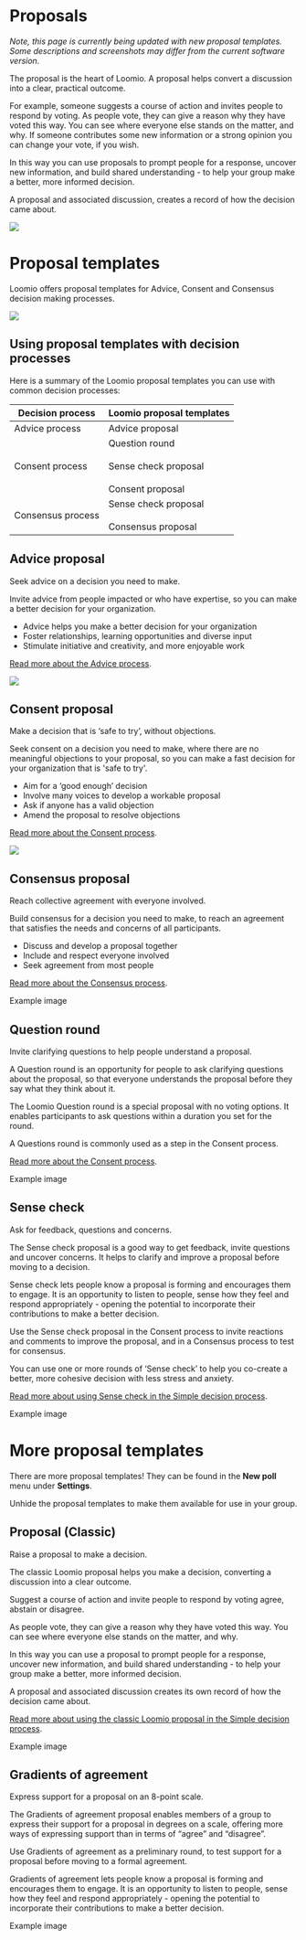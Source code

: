 # Proposals

*Note, this page is currently being updated with new proposal templates.  Some descriptions and screenshots may differ from the current software version.*

The proposal is the heart of Loomio. A proposal helps convert a discussion into a clear, practical outcome. 

For example, someone suggests a course of action and invites people to respond by voting. As people vote, they can give a reason why they have voted this way. You can see where everyone else stands on the matter, and why. If someone contributes some new information or a strong opinion you can change your vote, if you wish.

In this way you can use proposals to prompt people for a response, uncover new information, and build shared understanding - to help your group make a better, more informed decision.

A proposal and associated discussion, creates a record of how the decision came about.

![](decision_step3.png)

# Proposal templates

Loomio offers proposal templates for Advice, Consent and Consensus decision making processes.

![](proposal_templates.png)

## Using proposal templates with decision processes

Here is a summary of the Loomio proposal templates you can use with common decision processes:

| **Decision process** | **Loomio proposal templates** |
|---|---|
| Advice process | Advice proposal |
| Consent process | Question round <br /><br />Sense check proposal <br /><br />Consent proposal |
| Consensus process | Sense check proposal <br /><br />Consensus proposal |

## Advice proposal

Seek advice on a decision you need to make.

Invite advice from people impacted or who have expertise, so you can make a better decision for your organization.

- Advice helps you make a better decision for your organization
- Foster relationships, learning opportunities and diverse input
- Stimulate initiative and creativity, and more enjoyable work

[Read more about the Advice process](https://help.loomio.com/en/guides/advice_process/index.html).

![](proposal_advice.png)

## Consent proposal

Make a decision that is ‘safe to try’, without objections.

Seek consent on a decision you need to make, where there are no meaningful objections to your proposal, so you can make a fast decision for your organization that is 'safe to try'.

- Aim for a ‘good enough’ decision
- Involve many voices to develop a workable proposal
- Ask if anyone has a valid objection
- Amend the proposal to resolve objections

[Read more about the Consent process](https://help.loomio.com/en/guides/consent_process/index.html).

![](proposal_consent.png)

## Consensus proposal

Reach collective agreement with everyone involved.

Build consensus for a decision you need to make, to reach an agreement that satisfies the needs and concerns of all participants.

- Discuss and develop a proposal together
- Include and respect everyone involved
- Seek agreement from most people 

[Read more about the Consensus process](https://help.loomio.com/en/guides/consensus_process/index.html).

Example image

## Question round

Invite clarifying questions to help people understand a proposal.

A Question round is an opportunity for people to ask clarifying questions about the proposal, so that everyone understands the proposal before they say what they think about it.

The Loomio Question round is a special proposal with no voting options. It enables participants to ask questions within a duration you set for the round.

A Questions round is commonly used as a step in the Consent process.

[Read more about the Consent process](https://help.loomio.com/en/guides/consensus_process/index.html).

Example image



## Sense check

Ask for feedback, questions and concerns.

The Sense check proposal is a good way to get feedback, invite questions and uncover concerns. It helps to clarify and improve a proposal before moving to a decision.

Sense check lets people know a proposal is forming and encourages them to engage. It is an opportunity to listen to people, sense how they feel and respond appropriately - opening the potential to incorporate their contributions to make a better decision.

Use the Sense check proposal in the Consent process to invite reactions and comments to improve the proposal, and in a Consensus process to test for consensus.

You can use one or more rounds of ‘Sense check’ to help you co-create a better, more cohesive decision with less stress and anxiety.

[Read more about using Sense check in the Simple decision process](https://help.loomio.com/en/user_manual/polls/decisions/index.html).

Example image

# More proposal templates

There are more proposal templates! They can be found in the **New poll** menu under **Settings**.

Unhide the proposal templates to make them available for use in your group.

## Proposal (Classic)

Raise a proposal to make a decision.

The classic Loomio proposal helps you make a decision, converting a discussion into a clear outcome.

Suggest a course of action and invite people to respond by voting agree, abstain or disagree.

As people vote, they can give a reason why they have voted this way. You can see where everyone else stands on the matter, and why.

In this way you can use a proposal to prompt people for a response, uncover new information, and build shared understanding - to help your group make a better, more informed decision.

A proposal and associated discussion creates its own record of how the decision came about.

[Read more about using the classic Loomio proposal in the Simple decision process](https://help.loomio.com/en/user_manual/polls/decisions/index.html).

Example image

## Gradients of agreement

Express support for a proposal on an 8-point scale.

The Gradients of agreement proposal enables members of a group to express their support for a proposal in degrees on a scale, offering more ways of expressing support than in terms of “agree” and “disagree”.

Use Gradients of agreement as a preliminary round, to test support for a proposal before moving to a formal agreement.

Gradients of agreement lets people know a proposal is forming and encourages them to engage. It is an opportunity to listen to people, sense how they feel and respond appropriately - opening the potential to incorporate their contributions to make a better decision.

Example image


